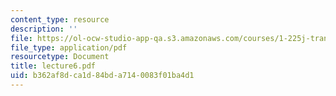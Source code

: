 ```yaml
---
content_type: resource
description: ''
file: https://ol-ocw-studio-app-qa.s3.amazonaws.com/courses/1-225j-transportation-flow-systems-fall-2002/b362af8dca1d84bda7140083f01ba4d1_lecture6.pdf
file_type: application/pdf
resourcetype: Document
title: lecture6.pdf
uid: b362af8d-ca1d-84bd-a714-0083f01ba4d1
---
```

